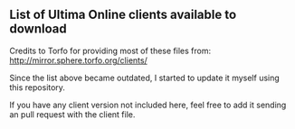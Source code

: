 List of Ultima Online clients available to download
-

Credits to Torfo for providing most of these files from: http://mirror.sphere.torfo.org/clients/

Since the list above became outdated, I started to update it myself using this repository.

If you have any client version not included here, feel free to add it sending an pull request with the client file.